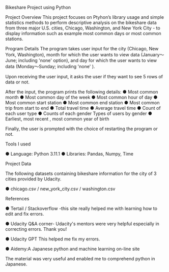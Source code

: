 Bikeshare Project using Python

Project Overview
This project focuses on Ptyhon’s library usage and simple statistics methods to perform descriptive analysis on the bikeshare data from three major U.S. cities, Chicago, Washington, and New York City - to display information such as example most common days or most common stations.

Program Details
The program takes user input for the city (Chicago, New York, Washington),
month for which the user wants to view data (January～June; including 'none' option),
and day for which the user wants to view data (Monday～Sunday; including  'none' ).

Upon receiving the user input, it asks the user if they want to see 5 rows of data or not.

After the input, the program prints the following details:
●        Most common month
●        Most common day of the week
●        Most common hour of day
●        Most common start station
●        Most common end station
●        Most common trip from start to end
●        Total travel time
●        Average travel time
●        Count of each user type
●        Counts of each gender Types of users by gender
●        Earliest, most recent , most common year of birth

Finally, the user is prompted with the choice of restarting the program or not.

Tools I used

●        Language: Python 3.11.1
●        Libraries: Pandas, Numpy, Time

Project Data

The following datasets containing bikeshare information for the city of 3 cities provided by Udacity.

●      chicago.csv / new_york_city.csv / washington.csv

References

●        Tertail / Stackoverflow -this site really helped me with learning how to edit and fix errors.

●        Udacity Q&A corner-
Udacity's mentors were very helpful especially in correcting errors. Thank you!

●        Udacity GPT
This helped me fix my errors.

●        Aidemy:A Japanese python and machine learning on-line site

The material was very useful and enabled me to comprehend python in Japanese.
